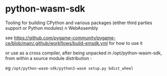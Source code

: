 # python-wasm-sdk
Tooling for building CPython and various packages (either third parties support or Python modules)
n WebAssembly


see https://github.com/pygame-community/pygame-ce/blob/main/.github/workflows/build-emsdk.yml
for how to use it

or use as a cross compiler, after being unpacked in /opt/python-wasm-sdk, from within
a source module distribution :

eg `/opt/python-wasm-sdk/python3-wasm setup.py bdist_wheel`


